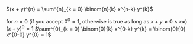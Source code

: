 $(x + y)^{n} = \sum^{n}_{k = 0} \binom{n}{k} x^{n-k} y^{k}$ 

for $n = 0$ (if you accept $0^{0}=1$, otherwise is true as long as $x+y \neq 0 \land x \ne$)
$(x+y)^{0} = 1$
$\sum^{0}_{k = 0} \binom{0}{k} x^{0-k} y^{k} = \binom{0}{0} x^{0-0} y^{0} = 1$  